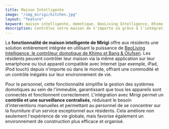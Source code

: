 ```yaml
---
title: Maison Intelligente
image: "/img_mirigi/kitchen.jpg"
layout: "feature"
keyword: maison intelligente, domotique, BeoLiving Intelligence, Khimo, Bang & Olufsen, contrôle, commodité
description: Contrôlez votre maison de n'importe où grâce à l'intégration domotique de Mirigi.
---
```


La **fonctionnalité de maison intelligente de Mirigi** offre aux résidents une solution entièrement intégrée en utilisant la puissance de [BeoLiving Intelligence, le contrôleur domotique de Khimo et Bang & Olufsen](https://www.khimo.com/#products-bli). Les résidents peuvent contrôler leur maison via la même application sur leur smartphone ou tout appareil compatible avec Internet (par exemple, iPad, iPod touch) depuis n'importe où dans le monde, offrant une commodité et un contrôle inégalés sur leur environnement de vie.

Pour le personnel, cette fonctionnalité simplifie la gestion des systèmes domotiques au sein de l'immeuble, garantissant que tous les appareils sont connectés et fonctionnent correctement. L'intégration avec Mirigi permet un **contrôle et une surveillance centralisés**, réduisant le besoin d'interventions manuelles et permettant au personnel de se concentrer sur la fourniture d'un service exceptionnel aux résidents. Cela améliore non seulement l'expérience de vie globale, mais favorise également un environnement de construction plus efficace et organisé.
